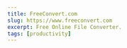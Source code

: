 ```yaml
---
title: FreeConvert.com
slug: https://www.freeconvert.com
excerpt: Free Online File Converter.
tags: [productivity]
---
```

